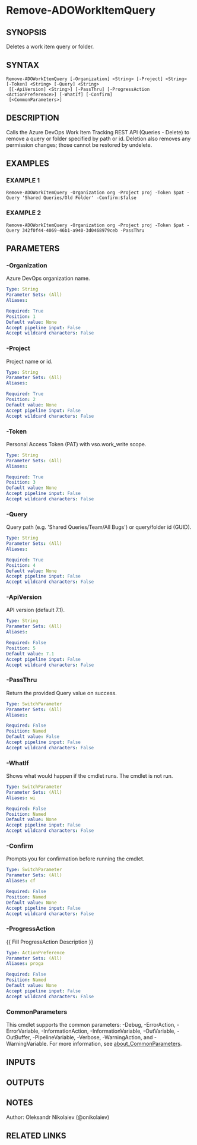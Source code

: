 ﻿---
external help file: ado.core-help.xml
Module Name: ado.core
online version:
schema: 2.0.0
---

# Remove-ADOWorkItemQuery

## SYNOPSIS
Deletes a work item query or folder.

## SYNTAX

```
Remove-ADOWorkItemQuery [-Organization] <String> [-Project] <String> [-Token] <String> [-Query] <String>
 [[-ApiVersion] <String>] [-PassThru] [-ProgressAction <ActionPreference>] [-WhatIf] [-Confirm]
 [<CommonParameters>]
```

## DESCRIPTION
Calls the Azure DevOps Work Item Tracking REST API (Queries - Delete) to remove a query
or folder specified by path or id.
Deletion also removes any permission changes; those
cannot be restored by undelete.

## EXAMPLES

### EXAMPLE 1
```
Remove-ADOWorkItemQuery -Organization org -Project proj -Token $pat -Query 'Shared Queries/Old Folder' -Confirm:$false
```

### EXAMPLE 2
```
Remove-ADOWorkItemQuery -Organization org -Project proj -Token $pat -Query 342f0f44-4069-46b1-a940-3d0468979ceb -PassThru
```

## PARAMETERS

### -Organization
Azure DevOps organization name.

```yaml
Type: String
Parameter Sets: (All)
Aliases:

Required: True
Position: 1
Default value: None
Accept pipeline input: False
Accept wildcard characters: False
```

### -Project
Project name or id.

```yaml
Type: String
Parameter Sets: (All)
Aliases:

Required: True
Position: 2
Default value: None
Accept pipeline input: False
Accept wildcard characters: False
```

### -Token
Personal Access Token (PAT) with vso.work_write scope.

```yaml
Type: String
Parameter Sets: (All)
Aliases:

Required: True
Position: 3
Default value: None
Accept pipeline input: False
Accept wildcard characters: False
```

### -Query
Query path (e.g.
'Shared Queries/Team/All Bugs') or query/folder id (GUID).

```yaml
Type: String
Parameter Sets: (All)
Aliases:

Required: True
Position: 4
Default value: None
Accept pipeline input: False
Accept wildcard characters: False
```

### -ApiVersion
API version (default 7.1).

```yaml
Type: String
Parameter Sets: (All)
Aliases:

Required: False
Position: 5
Default value: 7.1
Accept pipeline input: False
Accept wildcard characters: False
```

### -PassThru
Return the provided Query value on success.

```yaml
Type: SwitchParameter
Parameter Sets: (All)
Aliases:

Required: False
Position: Named
Default value: False
Accept pipeline input: False
Accept wildcard characters: False
```

### -WhatIf
Shows what would happen if the cmdlet runs.
The cmdlet is not run.

```yaml
Type: SwitchParameter
Parameter Sets: (All)
Aliases: wi

Required: False
Position: Named
Default value: None
Accept pipeline input: False
Accept wildcard characters: False
```

### -Confirm
Prompts you for confirmation before running the cmdlet.

```yaml
Type: SwitchParameter
Parameter Sets: (All)
Aliases: cf

Required: False
Position: Named
Default value: None
Accept pipeline input: False
Accept wildcard characters: False
```

### -ProgressAction
{{ Fill ProgressAction Description }}

```yaml
Type: ActionPreference
Parameter Sets: (All)
Aliases: proga

Required: False
Position: Named
Default value: None
Accept pipeline input: False
Accept wildcard characters: False
```

### CommonParameters
This cmdlet supports the common parameters: -Debug, -ErrorAction, -ErrorVariable, -InformationAction, -InformationVariable, -OutVariable, -OutBuffer, -PipelineVariable, -Verbose, -WarningAction, and -WarningVariable. For more information, see [about_CommonParameters](http://go.microsoft.com/fwlink/?LinkID=113216).

## INPUTS

## OUTPUTS

## NOTES
Author: Oleksandr Nikolaiev (@onikolaiev)

## RELATED LINKS
